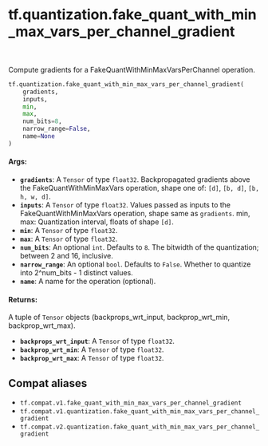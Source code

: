 <div itemscope itemtype="http://developers.google.com/ReferenceObject">
<meta itemprop="name" content="tf.quantization.fake_quant_with_min_max_vars_per_channel_gradient" />
<meta itemprop="path" content="Stable" />
</div>

# tf.quantization.fake_quant_with_min_max_vars_per_channel_gradient

<!-- Insert buttons and diff -->

<table class="tfo-notebook-buttons tfo-api" align="left">
</table>



Compute gradients for a FakeQuantWithMinMaxVarsPerChannel operation.

``` python
tf.quantization.fake_quant_with_min_max_vars_per_channel_gradient(
    gradients,
    inputs,
    min,
    max,
    num_bits=8,
    narrow_range=False,
    name=None
)
```



<!-- Placeholder for "Used in" -->


#### Args:


* <b>`gradients`</b>: A `Tensor` of type `float32`.
  Backpropagated gradients above the FakeQuantWithMinMaxVars operation,
  shape one of: `[d]`, `[b, d]`,  `[b, h, w, d]`.
* <b>`inputs`</b>: A `Tensor` of type `float32`.
  Values passed as inputs to the FakeQuantWithMinMaxVars operation, shape
    same as `gradients`.
  min, max: Quantization interval, floats of shape `[d]`.
* <b>`min`</b>: A `Tensor` of type `float32`.
* <b>`max`</b>: A `Tensor` of type `float32`.
* <b>`num_bits`</b>: An optional `int`. Defaults to `8`.
  The bitwidth of the quantization; between 2 and 16, inclusive.
* <b>`narrow_range`</b>: An optional `bool`. Defaults to `False`.
  Whether to quantize into 2^num_bits - 1 distinct values.
* <b>`name`</b>: A name for the operation (optional).


#### Returns:

A tuple of `Tensor` objects (backprops_wrt_input, backprop_wrt_min, backprop_wrt_max).


* <b>`backprops_wrt_input`</b>: A `Tensor` of type `float32`.
* <b>`backprop_wrt_min`</b>: A `Tensor` of type `float32`.
* <b>`backprop_wrt_max`</b>: A `Tensor` of type `float32`.

## Compat aliases

* `tf.compat.v1.fake_quant_with_min_max_vars_per_channel_gradient`
* `tf.compat.v1.quantization.fake_quant_with_min_max_vars_per_channel_gradient`
* `tf.compat.v2.quantization.fake_quant_with_min_max_vars_per_channel_gradient`

